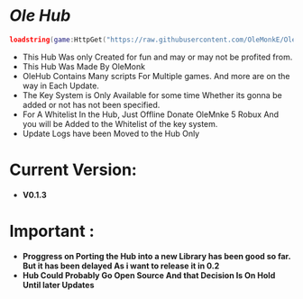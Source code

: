 # ***Ole Hub***

```lua
loadstring(game:HttpGet("https://raw.githubusercontent.com/OleMonkE/OleHub/main/HubScript", true))()
```
- This Hub Was only Created for fun and may or may not be profited from.
- This Hub Was Made By OleMonk
- OleHub Contains Many scripts For Multiple games. And more are on the way in Each Update.
- The Key System is Only Available for some time Whether its gonna be added or not has not been specified.
- For A Whitelist In the Hub, Just Offline Donate OleMnke 5 Robux And you will be Added to the Whitelist of the key system.
- Update Logs have been Moved to the Hub Only

# Current Version:
- **V0.1.3**
# Important :
- **Proggress on Porting the Hub into a new Library has been good so far. But it has been delayed As i want to release it in 0.2**
- **Hub Could Probably Go Open Source And that Decision Is On Hold Until later Updates**


